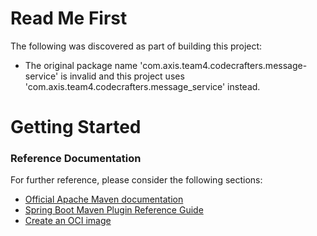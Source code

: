 # Read Me First
The following was discovered as part of building this project:

* The original package name 'com.axis.team4.codecrafters.message-service' is invalid and this project uses 'com.axis.team4.codecrafters.message_service' instead.

# Getting Started

### Reference Documentation
For further reference, please consider the following sections:

* [Official Apache Maven documentation](https://maven.apache.org/guides/index.html)
* [Spring Boot Maven Plugin Reference Guide](https://docs.spring.io/spring-boot/docs/3.2.6/maven-plugin/reference/html/)
* [Create an OCI image](https://docs.spring.io/spring-boot/docs/3.2.6/maven-plugin/reference/html/#build-image)

